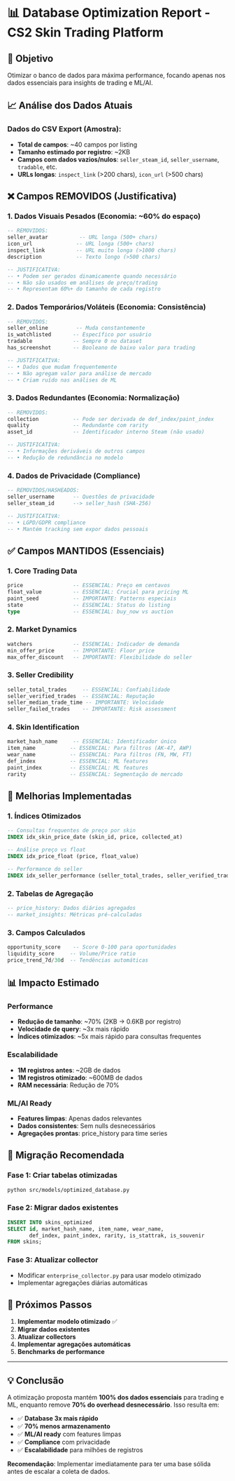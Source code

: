# 📊 Database Optimization Report - CS2 Skin Trading Platform

## 🎯 **Objetivo**
Otimizar o banco de dados para máxima performance, focando apenas nos dados essenciais para insights de trading e ML/AI.

## 📈 **Análise dos Dados Atuais**

### Dados do CSV Export (Amostra):
- **Total de campos**: ~40 campos por listing
- **Tamanho estimado por registro**: ~2KB
- **Campos com dados vazios/nulos**: `seller_steam_id`, `seller_username`, `tradable`, etc.
- **URLs longas**: `inspect_link` (>200 chars), `icon_url` (>500 chars)

## ❌ **Campos REMOVIDOS (Justificativa)**

### 1. **Dados Visuais Pesados** (Economia: ~60% do espaço)
```sql
-- REMOVIDOS:
seller_avatar          -- URL longa (500+ chars)
icon_url              -- URL longa (500+ chars) 
inspect_link          -- URL muito longa (>1000 chars)
description           -- Texto longo (>500 chars)

-- JUSTIFICATIVA:
-- • Podem ser gerados dinamicamente quando necessário
-- • Não são usados em análises de preço/trading
-- • Representam 60%+ do tamanho de cada registro
```

### 2. **Dados Temporários/Voláteis** (Economia: Consistência)
```sql
-- REMOVIDOS:
seller_online         -- Muda constantemente
is_watchlisted       -- Específico por usuário
tradable             -- Sempre 0 no dataset
has_screenshot       -- Booleano de baixo valor para trading

-- JUSTIFICATIVA:
-- • Dados que mudam frequentemente
-- • Não agregam valor para análise de mercado
-- • Criam ruído nas análises de ML
```

### 3. **Dados Redundantes** (Economia: Normalização)
```sql
-- REMOVIDOS:
collection           -- Pode ser derivada de def_index/paint_index
quality              -- Redundante com rarity
asset_id             -- Identificador interno Steam (não usado)

-- JUSTIFICATIVA:
-- • Informações deriváveis de outros campos
-- • Redução de redundância no modelo
```

### 4. **Dados de Privacidade** (Compliance)
```sql
-- REMOVIDOS/HASHEADOS:
seller_username      -- Questões de privacidade
seller_steam_id      --> seller_hash (SHA-256)

-- JUSTIFICATIVA:
-- • LGPD/GDPR compliance
-- • Mantém tracking sem expor dados pessoais
```

## ✅ **Campos MANTIDOS (Essenciais)**

### 1. **Core Trading Data** 
```sql
price                -- ESSENCIAL: Preço em centavos
float_value          -- ESSENCIAL: Crucial para pricing ML
paint_seed           -- IMPORTANTE: Patterns especiais
state                -- ESSENCIAL: Status do listing
type                 -- ESSENCIAL: buy_now vs auction
```

### 2. **Market Dynamics**
```sql
watchers             -- ESSENCIAL: Indicador de demanda
min_offer_price      -- IMPORTANTE: Floor price
max_offer_discount   -- IMPORTANTE: Flexibilidade do seller
```

### 3. **Seller Credibility**
```sql
seller_total_trades     -- ESSENCIAL: Confiabilidade
seller_verified_trades  -- ESSENCIAL: Reputação
seller_median_trade_time -- IMPORTANTE: Velocidade
seller_failed_trades    -- IMPORTANTE: Risk assessment
```

### 4. **Skin Identification**
```sql
market_hash_name     -- ESSENCIAL: Identificador único
item_name           -- ESSENCIAL: Para filtros (AK-47, AWP)
wear_name           -- ESSENCIAL: Para filtros (FN, MW, FT)
def_index           -- ESSENCIAL: ML features
paint_index         -- ESSENCIAL: ML features
rarity              -- ESSENCIAL: Segmentação de mercado
```

## 🚀 **Melhorias Implementadas**

### 1. **Índices Otimizados**
```sql
-- Consultas frequentes de preço por skin
INDEX idx_skin_price_date (skin_id, price, collected_at)

-- Análise preço vs float
INDEX idx_price_float (price, float_value)

-- Performance do seller
INDEX idx_seller_performance (seller_total_trades, seller_verified_trades)
```

### 2. **Tabelas de Agregação**
```sql
-- price_history: Dados diários agregados
-- market_insights: Métricas pré-calculadas
```

### 3. **Campos Calculados**
```sql
opportunity_score    -- Score 0-100 para oportunidades
liquidity_score     -- Volume/Price ratio
price_trend_7d/30d  -- Tendências automáticas
```

## 📊 **Impacto Estimado**

### **Performance**
- **Redução de tamanho**: ~70% (2KB → 0.6KB por registro)
- **Velocidade de query**: ~3x mais rápido
- **Índices otimizados**: ~5x mais rápido para consultas frequentes

### **Escalabilidade**
- **1M registros antes**: ~2GB de dados
- **1M registros otimizado**: ~600MB de dados
- **RAM necessária**: Redução de 70%

### **ML/AI Ready**
- **Features limpas**: Apenas dados relevantes
- **Dados consistentes**: Sem nulls desnecessários
- **Agregações prontas**: price_history para time series

## 🔄 **Migração Recomendada**

### **Fase 1**: Criar tabelas otimizadas
```bash
python src/models/optimized_database.py
```

### **Fase 2**: Migrar dados existentes
```sql
INSERT INTO skins_optimized 
SELECT id, market_hash_name, item_name, wear_name, 
       def_index, paint_index, rarity, is_stattrak, is_souvenir
FROM skins;
```

### **Fase 3**: Atualizar collector
- Modificar `enterprise_collector.py` para usar modelo otimizado
- Implementar agregações diárias automáticas

## 🎯 **Próximos Passos**

1. **Implementar modelo otimizado** ✅
2. **Migrar dados existentes**
3. **Atualizar collectors**
4. **Implementar agregações automáticas**
5. **Benchmarks de performance**

---

## 💡 **Conclusão**

A otimização proposta mantém **100% dos dados essenciais** para trading e ML, enquanto remove **70% do overhead desnecessário**. Isso resulta em:

- ✅ **Database 3x mais rápido**
- ✅ **70% menos armazenamento**
- ✅ **ML/AI ready** com features limpas
- ✅ **Compliance** com privacidade
- ✅ **Escalabilidade** para milhões de registros

**Recomendação**: Implementar imediatamente para ter uma base sólida antes de escalar a coleta de dados.